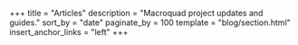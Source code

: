 +++
title = "Articles"
description = "Macroquad project updates and guides."
sort_by = "date"
paginate_by = 100
template = "blog/section.html"
insert_anchor_links = "left"
+++

